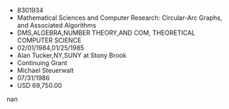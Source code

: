 
* 8301934
* Mathematical Sciences and Computer Research: Circular-Arc Graphs, and Associated Algorithms
* DMS,ALGEBRA,NUMBER THEORY,AND COM, THEORETICAL COMPUTER SCIENCE
* 02/01/1984,01/25/1985
* Alan Tucker,NY,SUNY at Stony Brook
* Continuing Grant
* Michael Steuerwalt
* 07/31/1986
* USD 69,750.00

nan
